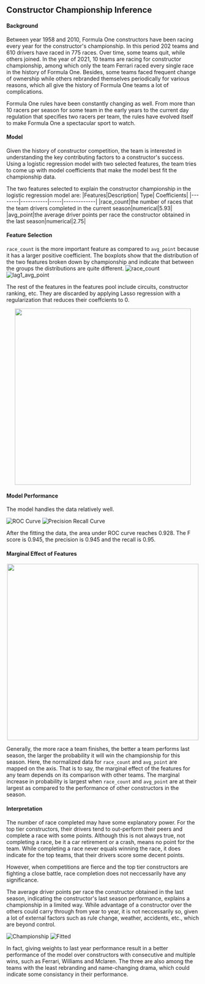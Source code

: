 ## Constructor Championship Inference

#### Background
Between year 1958 and 2010, Formula One constructors have been racing every year for the constructor's championship. In this period 202 teams and 610 drivers have raced in 775 races. Over time, some teams quit, while others joined. In the year of 2021, 10 teams are racing for constructor championship, among which only the team Ferrari raced every single race in the history of Formula One. Besides, some teams faced frequent change of ownership while others rebranded themselves periodically for various reasons, which all give the history of Formula One teams a lot of complications. 

Formula One rules have been constantly changing as well. From more than 10 racers per season for some team in the early years to the current day regulation that specifies two racers per team, the rules have evolved itself to make Formula One a spectacular sport to watch.  

#### Model
Given the history of constructor competition, the team is interested in understanding the key contributing factors to a constructor's success. Using a logistic regression model with two selected features, the team tries to come up with model coefficients that make the model best fit the championship data. 

The two features selected to explain the constructor championship in the logistic regression model are:
|Features|Description| Type| Coefficients|
|--------|-----------|-----|-------------|
|race_count|the number of races that the team drivers completed in the current season|numerical|5.93|
|avg_point|the average driver points per race the constructor obtained in the last season|numerical|2.75|

#### Feature Selection
`race_count` is the more important feature as compared to `avg_point` because it has a larger positive coefficient. The boxplots show that the distribution of the two features broken down by championship and indicate that between the groups the distributions are quite different. 
![race_count](https://github.com/QMSS-GR5069-Spring2021/group-project-group_3_let-s_go_hamilton/blob/main/reports/figures/racecount_by_championship.png)
![lag1_avg_point](https://github.com/QMSS-GR5069-Spring2021/group-project-group_3_let-s_go_hamilton/blob/main/reports/figures/lag1driverpoint_by_championship.png)

The rest of the features in the features pool include circuits, constructor ranking, etc. They are discarded by applying Lasso regression with a regularization that reduces their coeffcients to 0. 

<p align="center">
  <img width="460" height="460" src="https://github.com/QMSS-GR5069-Spring2021/group-project-group_3_let-s_go_hamilton/blob/main/reports/figures/distribution_normalizedfeature.png">
</p>

#### Model Performance
The model handles the data relatively well. 

![ROC Curve](https://github.com/QMSS-GR5069-Spring2021/group-project-group_3_let-s_go_hamilton/blob/main/reports/figures/ROC-Curve.png)
![Precision Recall Curve](https://github.com/QMSS-GR5069-Spring2021/group-project-group_3_let-s_go_hamilton/blob/main/reports/figures/Precision-Recall.png)

After the fitting the data, the area under ROC curve reaches 0.928. The F score is 0.945, the precision is 0.945 and the recall is 0.95. 

#### Marginal Effect of Features
<p align="center">
  <img width="500" height="460" src="https://github.com/QMSS-GR5069-Spring2021/group-project-group_3_let-s_go_hamilton/blob/main/reports/figures/marginaleffect_3dsurface.png">
</p>

Generally, the more race a team finishes, the better a team performs last season, the larger the probability it will win the championship for this season. Here, the normalized data for `race_count` and `avg_point` are mapped on the axis. That is to say, the marginal effect of the features for any team depends on its comparison with other teams. The marginal increase in probability is largest when `race_count` and `avg_point` are at their largest as compared to the performance of other constructors in the season. 

#### Interpretation
The number of race completed may have some explanatory power. For the top tier constructors, their drivers tend to out-perform their peers and complete a race with some points. Although this is not always true, not completing a race, be it a car retirement or a crash, means no point for the team. While completing a race never equals winning the race, it does indicate for the top teams, that their drivers score some decent points. 

However, when competitions are fierce and the top tier constructors are fighting a close battle, race completion does not neccessarily have any significance.

The average driver points per race the constructor obtained in the last season, indicating the constructor's last season performance, explains a championship in a limited way. While advantage of a constructor over the others could carry through from year to year, it is not neccessarily so, given a lot of external factors such as rule change, weather, accidents, etc., which are beyond control. 

![Championship](https://github.com/QMSS-GR5069-Spring2021/group-project-group_3_let-s_go_hamilton/blob/main/reports/figures/Championship_fitted.png)
![Fitted](https://github.com/QMSS-GR5069-Spring2021/group-project-group_3_let-s_go_hamilton/blob/main/reports/figures/Fit_by_Championship.png)

In fact, giving weights to last year performance result in a better performance of the model over constructors with consecutive and multiple wins, such as Ferrari, Williams and Mclaren. The three are also among the teams with the least rebranding and name-changing drama, which could indicate some consistancy in their performance. 
